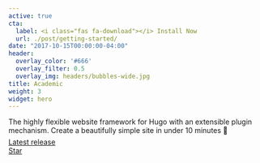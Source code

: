 ```yaml
---
active: true
cta:
  label: <i class="fas fa-download"></i> Install Now
  url: ./post/getting-started/
date: "2017-10-15T00:00:00-04:00"
header:
  overlay_color: '#666'
  overlay_filter: 0.5
  overlay_img: headers/bubbles-wide.jpg
title: Academic
weight: 3
widget: hero
---
```


The highly flexible website framework for Hugo with an extensible plugin mechanism. Create a beautifully simple site in under 10 minutes :rocket:
<div style="margin-top: -0.5rem;">
  <a id="academic-release" href="https://sourcethemes.com/academic/updates" data-repo="gcushen/hugo-academic">
  Latest release <!-- V -->
  </a>
</div>
<div class="mt-3">
  <a class="github-button" href="https://github.com/gcushen/hugo-academic" data-icon="octicon-star" data-size="large" data-show-count="true" aria-label="Star this on GitHub">Star</a>
</div>
<script async defer src="https://buttons.github.io/buttons.js"></script>
